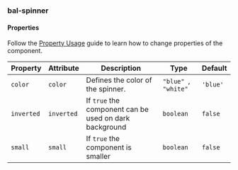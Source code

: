 ### bal-spinner
 
#### Properties

Follow the [Property Usage](https://design.baloise.dev/?path=/docs/implementation-property--page) guide to learn how to change properties of the component.

| Property   | Attribute  | Description                                            | Type                  | Default  |
| ---------- | ---------- | ------------------------------------------------------ | --------------------- | -------- |
| `color`    | `color`    | Defines the color of the spinner.                      | `"blue" `, ` "white"` | `'blue'` |
| `inverted` | `inverted` | If `true` the component can be used on dark background | `boolean`             | `false`  |
| `small`    | `small`    | If `true` the component is smaller                     | `boolean`             | `false`  |


 